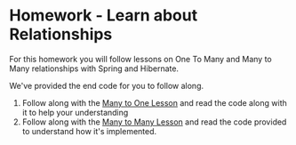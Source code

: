 # Homework - Learn about Relationships

For this homework you will follow lessons on One To Many and Many to Many relationships with Spring and Hibernate.

We've provided the end code for you to follow along.

1. Follow along with the [Many to One Lesson](hw_one_to_many.md) and read the code along with it to help your understanding
2. Follow along with the [Many to Many Lesson](hw_many_to_many.md) and read the code provided to understand how it's implemented.
